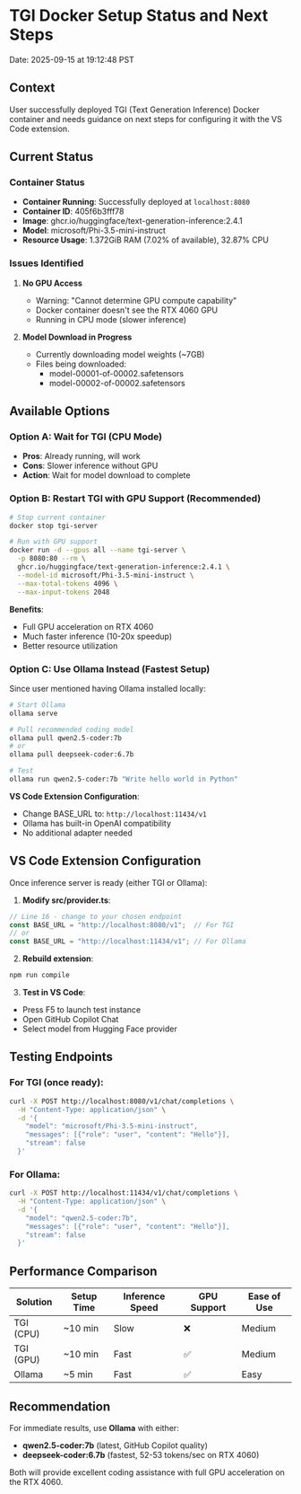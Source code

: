 # TGI Docker Setup Status and Next Steps

Date: 2025-09-15 at 19:12:48 PST

## Context
User successfully deployed TGI (Text Generation Inference) Docker container and needs guidance on next steps for configuring it with the VS Code extension.

## Current Status

### Container Status
- **Container Running**: Successfully deployed at `localhost:8080`
- **Container ID**: 405f6b3fff78
- **Image**: ghcr.io/huggingface/text-generation-inference:2.4.1
- **Model**: microsoft/Phi-3.5-mini-instruct
- **Resource Usage**: 1.372GiB RAM (7.02% of available), 32.87% CPU

### Issues Identified

1. **No GPU Access**
   - Warning: "Cannot determine GPU compute capability"
   - Docker container doesn't see the RTX 4060 GPU
   - Running in CPU mode (slower inference)

2. **Model Download in Progress**
   - Currently downloading model weights (~7GB)
   - Files being downloaded:
     - model-00001-of-00002.safetensors
     - model-00002-of-00002.safetensors

## Available Options

### Option A: Wait for TGI (CPU Mode)
- **Pros**: Already running, will work
- **Cons**: Slower inference without GPU
- **Action**: Wait for model download to complete

### Option B: Restart TGI with GPU Support (Recommended)
```bash
# Stop current container
docker stop tgi-server

# Run with GPU support
docker run -d --gpus all --name tgi-server \
  -p 8080:80 --rm \
  ghcr.io/huggingface/text-generation-inference:2.4.1 \
  --model-id microsoft/Phi-3.5-mini-instruct \
  --max-total-tokens 4096 \
  --max-input-tokens 2048
```

**Benefits**:
- Full GPU acceleration on RTX 4060
- Much faster inference (10-20x speedup)
- Better resource utilization

### Option C: Use Ollama Instead (Fastest Setup)
Since user mentioned having Ollama installed locally:

```bash
# Start Ollama
ollama serve

# Pull recommended coding model
ollama pull qwen2.5-coder:7b
# or
ollama pull deepseek-coder:6.7b

# Test
ollama run qwen2.5-coder:7b "Write hello world in Python"
```

**VS Code Extension Configuration**:
- Change BASE_URL to: `http://localhost:11434/v1`
- Ollama has built-in OpenAI compatibility
- No additional adapter needed

## VS Code Extension Configuration

Once inference server is ready (either TGI or Ollama):

1. **Modify src/provider.ts**:
```typescript
// Line 16 - change to your chosen endpoint
const BASE_URL = "http://localhost:8080/v1";  // For TGI
// or
const BASE_URL = "http://localhost:11434/v1"; // For Ollama
```

2. **Rebuild extension**:
```bash
npm run compile
```

3. **Test in VS Code**:
- Press F5 to launch test instance
- Open GitHub Copilot Chat
- Select model from Hugging Face provider

## Testing Endpoints

### For TGI (once ready):
```bash
curl -X POST http://localhost:8080/v1/chat/completions \
  -H "Content-Type: application/json" \
  -d '{
    "model": "microsoft/Phi-3.5-mini-instruct",
    "messages": [{"role": "user", "content": "Hello"}],
    "stream": false
  }'
```

### For Ollama:
```bash
curl -X POST http://localhost:11434/v1/chat/completions \
  -H "Content-Type: application/json" \
  -d '{
    "model": "qwen2.5-coder:7b",
    "messages": [{"role": "user", "content": "Hello"}],
    "stream": false
  }'
```

## Performance Comparison

| Solution | Setup Time | Inference Speed | GPU Support | Ease of Use |
|----------|------------|-----------------|-------------|-------------|
| TGI (CPU) | ~10 min | Slow | ❌ | Medium |
| TGI (GPU) | ~10 min | Fast | ✅ | Medium |
| Ollama | ~5 min | Fast | ✅ | Easy |

## Recommendation

For immediate results, use **Ollama** with either:
- **qwen2.5-coder:7b** (latest, GitHub Copilot quality)
- **deepseek-coder:6.7b** (fastest, 52-53 tokens/sec on RTX 4060)

Both will provide excellent coding assistance with full GPU acceleration on the RTX 4060.